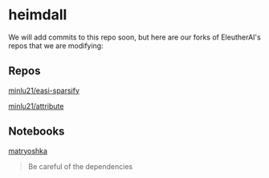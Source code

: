 # heimdall
We will add commits to this repo soon, but here are our forks of EleutherAI's repos that we are modifying:

## Repos

[minlu21/easi-sparsify](https://github.com/minlu21/eai-sparsify/tree/clt-for-attribute)

[minlu21/attribute](https://github.com/minlu21/attribute/tree/attribute-for-colab)


## Notebooks

[matryoshka](https://colab.research.google.com/drive/1jUcVe-PQBU7u48UoyCRO_RJqDGIAIbmD?usp=sharing)

> Be careful of the dependencies
